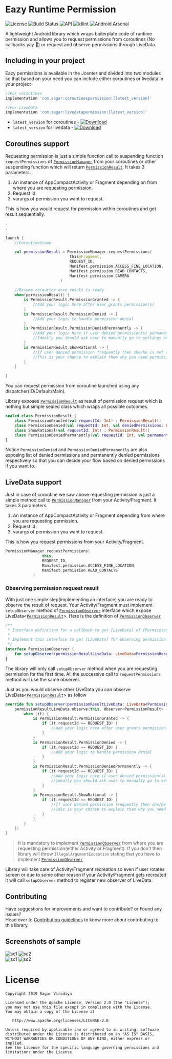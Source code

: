 # Eazy Runtime Permission
[![License](https://img.shields.io/badge/License-Apache%202.0-blue.svg)](https://github.com/sagar-viradiya/eazypermissions/blob/master/LICENSE) [![Build Status](https://travis-ci.com/sagar-viradiya/eazypermissions.svg?token=VppdY5VoQBEp72REmqxi&branch=master)](https://travis-ci.com/sagar-viradiya/eazypermissions) [![API](https://img.shields.io/badge/API-20%2B-orange.svg?style=flat)](https://android-arsenal.com/api?level=20) [![ktlint](https://img.shields.io/badge/code%20style-%E2%9D%A4-FF4081.svg)](https://ktlint.github.io/) [![Android Arsenal]( https://img.shields.io/badge/Android%20Arsenal-eazypermissions-green.svg?style=flat )]( https://android-arsenal.com/details/1/7799 )

A lightweight Android library which wraps boilerplate code of runtime permission and allows you to request permissions from coroutines (No callbacks yay :tada:) or request and observe permissions through LiveData.

## Including in your project
Eazy permissions is available in the Jcenter and divided into two modules so that based on your need you can include either coroutines or livedata in your project

```groovy
//For coroutines
implementation 'com.sagar:coroutinespermission:[latest_version]'

//For LiveData
implementation 'com.sagar:livedatapermission:[latest_version]'
```
- `latest_version` for coroutines - [ ![Download](https://api.bintray.com/packages/sagar-viradiya/eazypermissions/coroutinespermission/images/download.svg) ](https://bintray.com/sagar-viradiya/eazypermissions/coroutinespermission/_latestVersion)
- `latest_version` for livedata - [ ![Download](https://api.bintray.com/packages/sagar-viradiya/eazypermissions/livedatapermission/images/download.svg) ](https://bintray.com/sagar-viradiya/eazypermissions/livedatapermission/_latestVersion)

## Coroutines support
Requesting permission is just a simple function call to suspending function `requestPermissions` of [`PermissionManager`](coroutinespermission/src/main/java/com/eazypermissions/coroutinespermission/PermissionManager.kt) from your coroutines or other suspending function which will return [`PermissionResult`](common/src/main/java/com/eazypermissions/common/model/PermissionResult.kt). It takes 3 parameters.
1. An instance of AppCompactActivity or Fragment depending on from where you are requesting permission.
2. Request id.
3. varargs of permission you want to request.

This is how you would request for permission within coroutines and get result sequentially.

```kotlin
.
.
.
launch {
    //CoroutineScope

    val permissionResult = PermissionManager.requestPermissions(           //Suspends the coroutine
                            this@Fragment,                                  
                            REQUEST_ID,
                            Manifest.permission.ACCESS_FINE_LOCATION,
                            Manifest.permission.READ_CONTACTS,
                            Manifest.permission.CAMERA
                        )
                        
    //Resume coroutine once result is ready
    when(permissionResult) {
        is PermissionResult.PermissionGranted -> {
            //Add your logic here after user grants permission(s)
        }
        is PermissionResult.PermissionDenied -> {
            //Add your logic to handle permission denial
        }
        is PermissionResult.PermissionDeniedPermanently -> {
            //Add your logic here if user denied permission(s) permanently.
            //Ideally you should ask user to manually go to settings and enable permission(s)
        }
        is PermissionResult.ShowRational -> {
            //If user denied permission frequently then she/he is not clear about why you are asking this permission.
            //This is your chance to explain them why you need permission.
        }
    }

}
```
You can request permission from coroutine launched using any dispatcher(IO/Default/Main).

Library exposes [`PermissionResult`](common/src/main/java/com/eazypermissions/common/model/PermissionResult.kt) as result of permission request which is nothing but simple sealed class which wraps all possible outcomes.
```kotlin
sealed class PermissionResult {
    class PermissionGranted(val requestId: Int) : PermissionResult()
    class PermissionDenied(val requestId: Int, val deniedPermissions: List<String>) : PermissionResult()
    class ShowRational(val requestId: Int) : PermissionResult()
    class PermissionDeniedPermanently(val requestId: Int, val permanentlyDeniedPermissions: List<String>) : PermissionResult()
}
```
Notice `PermissionDenied` and `PermissionDeniedPermanently` are also exposing list of denied permissions and permanently denied permissions respectively so that you can decide your flow based on denied permissions if you want to.

## LiveData support
Just in case of coroutine we saw above requesting permission is just a simple method call to [`PermissionManager`](livedatapermission/src/main/java/com/eazypermissions/livedatapermission/PermissionManager.kt) from your Activity/Fragment. It takes 3 parameters.
1. An instance of AppCompactActivity or Fragment depending from where you are requesting permission.
2. Request id.
3. varargs of permission you want to request.

This is how you request permissions from your Activity/Fragment.
```kotlin
PermissionManager.requestPermissions(
                this,
                REQUEST_ID,
                Manifest.permission.ACCESS_FINE_LOCATION,
                Manifest.permission.READ_CONTACTS
            )
```

### Observing permission request result
With just one simple step(implementing an interface) you are ready to observe the result of request.
Your Activity/Fragment must implement `setupObserver` method of [`PermissionObserver`](https://github.com/sagar-viradiya/eazypermissions/blob/e1a36d5fb3ad487ac22da9b18e9b4c848cfcb74c/livedatapermission/src/main/java/com/eazypermissions/livedatapermission/PermissionManager.kt#L115) interface which expose LiveData<[`PermissionResult`](common/src/main/java/com/eazypermissions/common/model/PermissionResult.kt)>. Here is the definition of [`PermissionObserver`](https://github.com/sagar-viradiya/eazypermissions/blob/e1a36d5fb3ad487ac22da9b18e9b4c848cfcb74c/livedatapermission/src/main/java/com/eazypermissions/livedatapermission/PermissionManager.kt#L115)
```kotlin
/**
 * Interface definition for a callback to get [LiveData] of [PermissionResult]
 *
 * Implement this interface to get [LiveData] for observing permission request result.
 */
interface PermissionObserver {
    fun setupObserver(permissionResultLiveData: LiveData<PermissionResult>)
}
```
The library will only call `setupObserver` method when you are requesting permission for the first time. All the successive call to `requestPermissions` method will use the same observer.

Just as you would observe other LiveData you can observe LiveData<[`PermissionResult`](common/src/main/java/com/eazypermissions/common/model/PermissionResult.kt)> as follow
```kotlin
override fun setupObserver(permissionResultLiveData: LiveData<PermissionResult>) {
    permissionResultLiveData.observe(this, Observer<PermissionResult> {
        when (it) {
            is PermissionResult.PermissionGranted -> {
                if (it.requestId == REQUEST_ID) {
                    //Add your logic here after user grants permission(s)
                }
            }
            is PermissionResult.PermissionDenied -> {
                if (it.requestId == REQUEST_ID) {
                    //Add your logic to handle permission denial
                }
            }
            is PermissionResult.PermissionDeniedPermanently -> {
                if (it.requestId == REQUEST_ID) {
                    //Add your logic here if user denied permission(s) permanently.
                    //Ideally you should ask user to manually go to settings and enable permission(s)
                }
            }
            is PermissionResult.ShowRational -> {
                if (it.requestId == REQUEST_ID) {
                    //If user denied permission frequently then she/he is not clear about why you are asking this permission.
                    //This is your chance to explain them why you need permission.
                }
            }
        }
    })
}
```
> It is mandatory to implement [`PermissionObserver`](https://github.com/sagar-viradiya/eazypermissions/blob/e1a36d5fb3ad487ac22da9b18e9b4c848cfcb74c/livedatapermission/src/main/java/com/eazypermissions/livedatapermission/PermissionManager.kt#L115) from where you are requesting permission(either Activity or Fragment).
If you don't then library will throw `IllegalArgumentException` stating that you have to implement [`PermissionObserver`](https://github.com/sagar-viradiya/eazypermissions/blob/e1a36d5fb3ad487ac22da9b18e9b4c848cfcb74c/livedatapermission/src/main/java/com/eazypermissions/livedatapermission/PermissionManager.kt#L115)

Library will take care of Activity/Fragment recreation so even if user rotates screen or due to some other reason if your Activity/Fragment gets recreated it will call `setupObserver` method to register new observer of LiveData.

## Contributing
Have suggestions for improvements and want to contribute? or Found any issues?  
Head over to [Contribution guidelines](CONTRIBUTING.md) to know more about contributing to this library.

## Screenshots of sample
![sc1](screenshots/SS1.png) ![sc2](screenshots/SS2.png)   
![sc1](screenshots/SS3.png) ![sc2](screenshots/SS4.png)

# License

```
Copyright 2019 Sagar Viradiya

Licensed under the Apache License, Version 2.0 (the "License");
you may not use this file except in compliance with the License.
You may obtain a copy of the License at

   http://www.apache.org/licenses/LICENSE-2.0

Unless required by applicable law or agreed to in writing, software
distributed under the License is distributed on an "AS IS" BASIS,
WITHOUT WARRANTIES OR CONDITIONS OF ANY KIND, either express or implied.
See the License for the specific language governing permissions and
limitations under the License.
```
